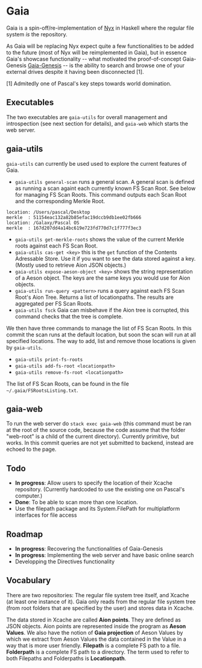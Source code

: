 # Gaia

Gaia is a spin-off/re-implementation of [Nyx](https://github.com/shutkas/Nyx-Ruby) in Haskell where the regular file system *is* the repository. 

As Gaia will be replacing Nyx expect quite a few functionalities to be added to the future (most of Nyx will be reimplemented in Gaia), but in essence Gaia's showcase functionality -- what motivated the proof-of-concept Gaia-Genesis [Gaia-Genesis](https://github.com/shutkas/Gaia-Genesis) -- is the ability to search and browse one of your external drives despite it having been disconnected [1]. 

[1] Admitedly one of Pascal's key steps towards world domination.

## Executables

The two executables are `gaia-utils` for overall management and introspection (see next section for details), and `gaia-web` which starts the web server.

## gaia-utils

`gaia-utils` can currently be used used to explore the current features of Gaia.

- `gaia-utils general-scan` runs a general scan. A general scan is defined as running a scan againt each currently known FS Scan Root. See below for managing FS Scan Roots. This command outputs each Scan Root and the corresponding Merkle Root.

```
location: /Users/pascal/Desktop
merkle  : 51154eac132a82b85efac19dccb9db1ee02fb666
location: /Galaxy/Pascal OS
merkle  : 167d207dd4a14bc619e723fd770d7c1f777f3ec3
```

- `gaia-utils get-merkle-roots` shows the value of the current Merkle roots against each FS Scan Root.
- `gaia-utils cas-get <key>` this is the `get` function of the Contents Adressable Store. Use it if you want to see the data stored against a key. (Mostly used to retrieve Aion JSON objects.) 
- `gaia-utils expose-aeson-object <key>` shows the string representation of a Aeson object. The keys are the same keys you would use for Aion objects. 
- `gaia-utils run-query <pattern>` runs a query against each FS Scan Root's Aion Tree. Returns a list of locationpaths. The results are aggregated per FS Scan Roots. 
- `gaia-utils fsck` Gaia can misbehave if the Aion tree is corrupted, this command checks that the tree is complete.  

We then have three commands to manage the list of FS Scan Roots. In this commit the scan runs at the default location, but soon the scan will run at all specified locations. The way to add, list and remove those locations is given by `gaia-utils`.

- `gaia-utils print-fs-roots`
- `gaia-utils add-fs-root <locationpath>` 
- `gaia-utils remove-fs-root <locationpath>` 

The list of FS Scan Roots, can be found in the file `~/.gaia/FSRootsListing.txt`.

## gaia-web

To run the web server do `stack exec gaia-web` (this command must be ran at the root of the source code, because the code assume that the folder "web-root" is a child of the current directory). Currently primitive, but works. In this commit queries are not yet submitted to backend, instead are echoed to the page.

## Todo
- **In progress**: Allow users to specify the location of their Xcache repository. (Currently hardcoded to use the existing one on Pascal's computer.)
- **Done**: To be able to scan more than one location. 
- Use the filepath package and its System.FilePath for multiplatform interfaces for file access

## Roadmap
- **In progress**: Recovering the functionalities of Gaia-Genesis 
- **In progress**: Implementing the web server and have basic online search
- Developping the Directives functionality

## Vocabulary

There are two repositories: The regular file system tree itself, and Xcache (at least one instance of it). Gaia only reads from the regular file system tree (from root folders that are specified by the user) and stores data in Xcache.

The data stored in Xcache are called **Aion points**. They are defined as JSON objects. Aion points are represented inside the program as **Aeson Values**. We also have the notion of **Gaia projection** of Aeson Values by which we extract from Aeson Values the data contained in the Value in a way that is more user friendly. **Filepath** is a complete FS path to a file. **Folderpath** is a complete FS path to a directory. The term used to refer to both Filepaths and Folderpaths is **Locationpath**.
